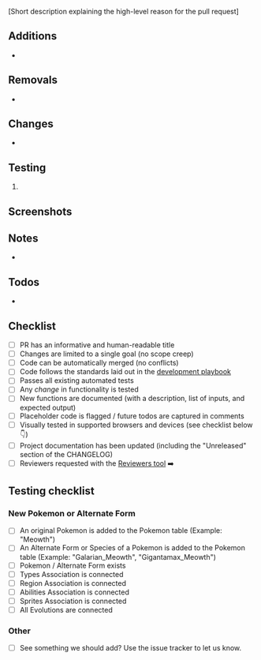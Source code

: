 [Short description explaining the high-level reason for the pull request]

## Additions

-

## Removals

-

## Changes

-

## Testing

1.

## Screenshots


## Notes

-

## Todos

-

## Checklist

- [ ] PR has an informative and human-readable title
- [ ] Changes are limited to a single goal (no scope creep)
- [ ] Code can be automatically merged (no conflicts)
- [ ] Code follows the standards laid out in the [development playbook](https://github.com/cfpb/development)
- [ ] Passes all existing automated tests
- [ ] Any _change_ in functionality is tested
- [ ] New functions are documented (with a description, list of inputs, and expected output)
- [ ] Placeholder code is flagged / future todos are captured in comments
- [ ] Visually tested in supported browsers and devices (see checklist below :point_down:)
- [ ] Project documentation has been updated (including the "Unreleased" section of the CHANGELOG)
- [ ] Reviewers requested with the [Reviewers tool](https://help.github.com/articles/requesting-a-pull-request-review/) :arrow_right:

## Testing checklist

### New Pokemon or Alternate Form

- [ ] An original Pokemon is added to the Pokemon table (Example: "Meowth")
- [ ] An Alternate Form or Species of a Pokemon is added to the Pokemon table (Example: "Galarian_Meowth", "Gigantamax_Meowth")
- [ ] Pokemon / Alternate Form exists
- [ ] Types Association is connected
- [ ] Region Association is connected
- [ ] Abilities Association is connected
- [ ] Sprites Association is connected
- [ ] All Evolutions are connected

### Other

- [ ] See something we should add? Use the issue tracker to let us know. 